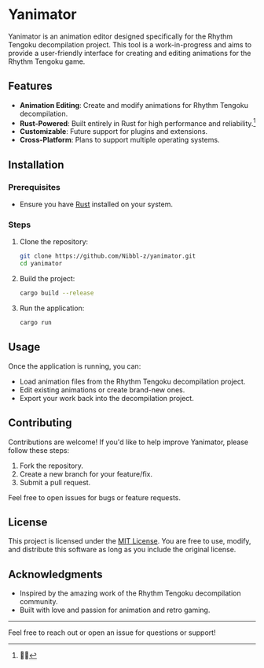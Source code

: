 # Yanimator

Yanimator is an animation editor designed specifically for the Rhythm Tengoku decompilation project. This tool is a work-in-progress and aims to provide a user-friendly interface for creating and editing animations for the Rhythm Tengoku game.

## Features

- **Animation Editing**: Create and modify animations for Rhythm Tengoku decompilation.
- **Rust-Powered**: Built entirely in Rust for high performance and reliability.[^1]
- **Customizable**: Future support for plugins and extensions.
- **Cross-Platform**: Plans to support multiple operating systems.

## Installation

### Prerequisites

- Ensure you have [Rust](https://www.rust-lang.org/tools/install) installed on your system.

### Steps

1. Clone the repository:
   ```bash
   git clone https://github.com/Nibbl-z/yanimator.git
   cd yanimator
   ```

2. Build the project:
   ```bash
   cargo build --release
   ```

3. Run the application:
   ```bash
   cargo run
   ```

## Usage

Once the application is running, you can:
- Load animation files from the Rhythm Tengoku decompilation project.
- Edit existing animations or create brand-new ones.
- Export your work back into the decompilation project.

## Contributing

Contributions are welcome! If you'd like to help improve Yanimator, please follow these steps:

1. Fork the repository.
2. Create a new branch for your feature/fix.
3. Submit a pull request.

Feel free to open issues for bugs or feature requests.

## License

This project is licensed under the [MIT License](LICENSE). You are free to use, modify, and distribute this software as long as you include the original license.

## Acknowledgments

- Inspired by the amazing work of the Rhythm Tengoku decompilation community.
- Built with love and passion for animation and retro gaming.

---
Feel free to reach out or open an issue for questions or support!

[^1]: 🐸🚀
